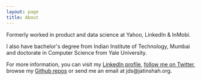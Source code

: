 ```yaml
---
layout: page
title: About
---
```


Formerly worked in product and data science at Yahoo, LinkedIn & InMobi.

I also have bachelor's degree from Indian Institute of Technology, Mumbai and doctorate in Computer Science from Yale University.

For more information, you can visit my <a href="http://in.linkedin.com/in/shahjatin/">LinkedIn profile</a>, <a href="http://www.twitter.com/jatinshah">follow me on Twitter</a>, browse my <a href="http://www.github.com/jatinshah">Github repos</a> or send me an email at &#106;&#100;&#115;&#064;&#106;&#097;&#116;&#105;&#110;&#115;&#104;&#097;&#104;&#046;&#111;&#114;&#103;.